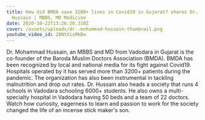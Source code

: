 ```yaml
---
title: How did BMDA save 3200+ lives in Covid19 in Gujarat? shares Dr. Mohammad
  Hussain | MBBS, MD Medicine
date: 2020-10-22T13:26:20.310Z
cover: /assets/uploads/dr.-mohammad-hussain-thumbnail.png
youtube_video_id: 28NtXisMkDw
---
```

<!--StartFragment-->

Dr. Mohammad Hussain, an MBBS and MD from Vadodara in Gujarat is the co-founder of the Baroda Muslim Doctors Association (BMDA). BMDA has been recognized by local and national media for its fight against Covid19. Hospitals operated by it has served more than 3200+ patients during the pandemic. The organization has also been instrumental in tackling malnutrition and drop out rates. Dr. Hussain also heads a society that runs 4 schools in Vadodara schooling 6000+ students. He also owns a multi-specialty hospital in Vadodara having 50 beds and a team of 22 doctors. Watch how curiosity, eagerness to learn and passion to work for the society changed the life of an incense stick maker's son.

<!--EndFragment-->
